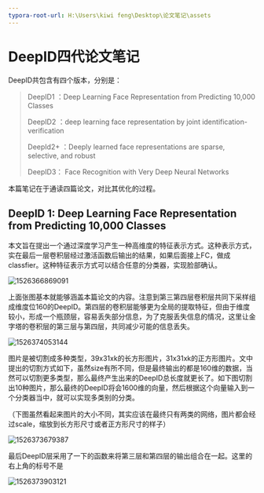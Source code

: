 ```yaml
---
typora-root-url: H:\Users\kiwi feng\Desktop\论文笔记\assets
---
```


# DeepID四代论文笔记

DeepID共包含有四个版本，分别是：

> DeepID1 ：Deep Learning Face Representation from Predicting 10,000 Classes
>
> DeepID2 ：deep learning face representation by joint identification-verification
>
> DeepId2+ ：Deeply learned face representations are sparse, selective, and robust
>
> DeepID3： Face Recognition with Very Deep Neural Networks

本篇笔记在于通读四篇论文，对比其优化的过程。



## DeepID 1: 	Deep Learning Face Representation from Predicting 10,000 Classes

本文旨在提出一个通过深度学习产生一种高维度的特征表示方式。这种表示方式，实在最后一层卷积层经过激活函数后输出的结果，如果后面接上FC，做成classfier。这种特征表示方式可以结合任意的分类器，实现脸部确认。

![1526366869091](1526366869091.png)

上面张图基本就能够涵盖本篇论文的内容。注意到第三第四层卷积层共同下采样组成维度位160的DeepID。第四层的卷积层能够更为全局的提取特征，但由于维度较小，形成一个瓶颈层，容易丢失部分信息，为了克服丢失信息的情况，这里让金字塔的卷积层的第三层与第四层，共同减少可能的信息丢失。

![1526374053144](/1526374053144.png)

图片是被切割成多种类型，39x31xk的长方形图片，31x31xk的正方形图片。文中提出的切割方式如下，虽然size有所不同，但是最终输出的都是160维的数据，当然可以切割更多类型，那么最终产生出来的DeepID总长度就更长了。如下图切割出10种图片，那么最终的DeepID将会1600维的向量，然后根据这个向量输入到一个分类器当中，就可以实现多类别的分类。

（下图虽然看起来图片的大小不同，其实应该在最终只有两类的网络，图片都会经过scale，缩放到长方形尺寸或者正方形尺寸的样子）

![1526373679387](/1526373679387.png)

最后DeepID层采用了一下的函数来将第三层和第四层的输出组合在一起。这里的右上角的标号不是

![1526373903121](/1526373903121.png)


